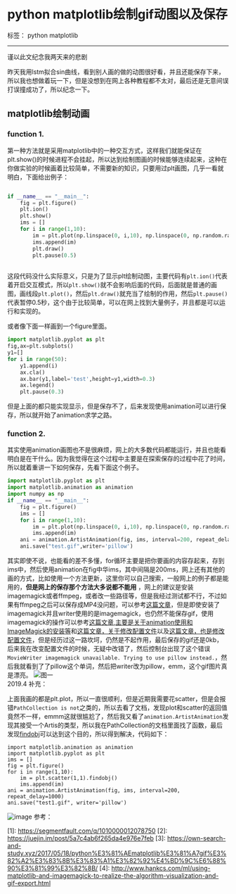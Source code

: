﻿# python matplotlib绘制gif动图以及保存

标签： python matplotlib

---
谨以此文纪念我两天来的悲剧  

昨天我用lstm拟合sin曲线，看到别人画的做的动图很好看，并且还能保存下来，所以我也想做着玩一下，但是没想到在网上各种教程都不太对，最后还是无意间误打误撞成功了，所以纪念一下。
## matplotlib绘制动画  

### function 1.  

第一种方法就是采用matplotlib中的一种交互方式，这样我们就能保证在plt.show()的时候进程不会挂起，所以达到绘制图画的时候能够连续起来，这种在你做实验的时候画着比较简单，不需要新的知识，只要用过plt画图，几乎一看就明白，下面给出例子：  

```python  

if __name__ == "__main__":
    fig = plt.figure()
    plt.ion()
    plt.show()
    ims = []
    for i in range(1,10):
        im = plt.plot(np.linspace(0, i,10), np.linspace(0, np.random.randint(i),10))
        ims.append(im)
        plt.draw()
        plt.pause(0.5)
        
```

这段代码没什么实际意义，只是为了显示plt绘制动图，主要代码有`plt.ion()`代表着开启交互模式，所以`plt.show()`就不会影响后面的代码，后面就是普通的画图，画线段`plt.plot()`，然后`plt.draw()`就充当了绘制的作用，然后`plt.pause()`代表暂停0.5秒，这个由于比较简单，可以在网上找到大量例子，并且都是可以运行和实现的。   

或者像下面一样画到一个figure里面。  

```python 
import matplotlib.pyplot as plt
fig,ax=plt.subplots()
y1=[]
for i in range(50):
    y1.append(i)
    ax.cla()
    ax.bar(y1,label='test',height=y1,width=0.3)
    ax.legend()
    plt.pause(0.3)
```

但是上面的都只能实现显示，但是保存不了，后来发现使用animation可以进行保存，所以就开始了animation求学之路。  

### function 2.  

其实使用animation画图也不是很麻烦，网上的大多数代码都能运行，并且也能看明白是在干什么。因为我觉得在这个过程中主要是在探索保存的过程中花了时间，所以就着重讲一下如何保存，先看下面这个例子。  

```python
import matplotlib.pyplot as plt
import matplotlib.animation as animation
import numpy as np
if __name__ == "__main__":
    fig = plt.figure()
    ims = []
    for i in range(1,10):
        im = plt.plot(np.linspace(0, i,10), np.linspace(0, np.random.randint(i),10))
        ims.append(im)
    ani = animation.ArtistAnimation(fig, ims, interval=200, repeat_delay=1000)
    ani.save("test.gif",writer='pillow')
```

其实即使不说，也能看的差不多懂，for循环主要是把你要画的内容存起来，存到ims中，然后使用animation在fig中华ims，其中间隔是200ms，网上还有其他的画的方式，比如使用一个方法更新，这里你可以自己搜索，一般网上的例子都是能用的，**但是网上的保存那个方法大多说都不能用** ，网上的建议是安装imagemagick或者ffmpeg，或者改一些路径等，但是我经过测试都不行，不过如果有ffmpeg之后可以保存成MP4没问题，可以参考[这篇文章][1]，但是即使安装了imagemagick并且writer使用的是imagemagick，也仍然不能保存gif，使用imagemagick的操作可以参考[这篇文章,主要是关于animation使用和 ImageMagick的安装等][2]和[这篇文章，关于修改配置文件][3]以及[这篇文章，也是修改配置文件][4]，但是经历过这一路坎坷，仍然是不起作用，最后保存的gif还是0kb，后来我在改变配置文件的时候，无疑中改错了，然后控制台出现了这个错误`MovieWriter imagemagick unavailable. Trying to use pillow instead.`，然后我就看到了了pillow这个单词，然后把writer改为pillow，emm，这个gif图片真是漂亮。 
  ![图一](https://img-blog.csdnimg.cn/20190104151933263.gif)   
2019.4 补充：  

上面我画的都是plt.plot，所以一直很顺利，但是近期我需要花scatter，但是会报错`PathCollection is not`之类的，所以去看了文档，发现plot和scatter的返回值竟然不一样，emmm这就很尴尬了，然后我又看了`animation.ArtistAnimation`发现其接受一个Artis的类型，所以我在PathCollection的文档里面找了函数，最后发现[findobj](https://matplotlib.org/api/collections_api.html?highlight=pathcollection#matplotlib.collections.AsteriskPolygonCollection.findobj)可以达到这个目的，所以得到解决，代码如下：  

```pyhon  
import matplotlib.animation as animation
import matplotlib.pyplot as plt
ims = []
fig = plt.figure()
for i in range(1,10):
    im = plt.scatter(1,1).findobj()
    ims.append(im)
ani = animation.ArtistAnimation(fig, ims, interval=200, repeat_delay=1000)
ani.save("test1.gif", writer='pillow')
```
![image](https://ws1.sinaimg.cn/large/005Dd0fOly1g1yfec4lmrg30hs0dcdiw.gif) 
参考：  

\[1]: https://segmentfault.com/q/1010000012078750
\[2]: https://juejin.im/post/5a7c4ab6f265da4e976e7feb
\[3]: https://own-search-and-study.xyz/2017/05/18/python%E3%81%AEmatplotlib%E3%81%A7gif%E3%82%A2%E3%83%8B%E3%83%A1%E3%82%92%E4%BD%9C%E6%88%90%E3%81%99%E3%82%8B/
\[4]: http://www.hankcs.com/ml/using-matplotlib-and-imagemagick-to-realize-the-algorithm-visualization-and-gif-export.html
  

  [1]: https://segmentfault.com/q/1010000012078750
  [2]: https://juejin.im/post/5a7c4ab6f265da4e976e7feb
  [3]: https://own-search-and-study.xyz/2017/05/18/python%E3%81%AEmatplotlib%E3%81%A7gif%E3%82%A2%E3%83%8B%E3%83%A1%E3%82%92%E4%BD%9C%E6%88%90%E3%81%99%E3%82%8B/
  [4]: http://www.hankcs.com/ml/using-matplotlib-and-imagemagick-to-realize-the-algorithm-visualization-and-gif-export.html

